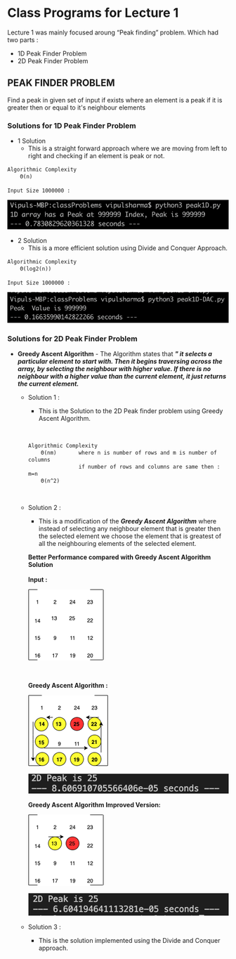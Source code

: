 # Class Programs for Lecture 1

Lecture 1 was mainly focused aroung “Peak finding” problem.
Which had two parts : 
- 1D Peak Finder Problem
- 2D Peak Finder Problem

## PEAK FINDER PROBLEM

Find a peak in given set of input if exists where an element is a peak if it is greater then or equal to it's neighbour elements


### Solutions for 1D Peak Finder Problem

- 1 Solution
  - This is a straight forward approach where we are moving from left to right and checking if an element is peak or not.
    
```text
Algorithmic Complexity  
    Θ(n)

Input Size 1000000 :
```
![picture](img/peak1D-Time.png)

- 2 Solution
  - This is a more efficient solution using Divide and Conquer Approach.

```text
Algorithmic Complexity  
    Θ(log2(n))

Input Size 1000000 :
```
![picture](img/peak1D-DAC-Time.png)


### Solutions for 2D Peak Finder Problem

-   **Greedy Ascent Algorithm** - The Algorithm states that ***" it selects a particular element to start with. Then it begins traversing across the array, by selecting the neighbour with higher value. If there is no neighbour with a higher value than the current element, it just returns the current element.***
    
    * Solution 1 :
    
        * This is the Solution to the 2D Peak finder problem using Greedy Ascent Algorithm. 
        
        &nbsp;
        ``` text        
        Algorithmic Complexity 
            Θ(nm)       where n is number of rows and m is number of columns
                        if number of rows and columns are same then : m=n
            Θ(n^2)
        ```
        &nbsp;
        
    * Solution 2 :
    
        * This is a modification  of the ***Greedy Ascent Algorithm*** where instead of selecting any neighbour element that is greater then the selected element we choose the element that is greatest of all the neighbouring elements of the selected element.
        
        **Better Performance compared with Greedy Ascent Algorithm Solution**
        <br />        
        **Input :**
        
         ![Alt text](img/2D-Array.png?raw=true "Peak 2D Input")
        
        <br /> 
        
        **Greedy Ascent Algorithm :**
        
         ![Alt text](img/2D-Greedy-Ascent-Algorithm.png?raw=true "Traversal Greedy Ascent ")
        <br />
        
         ![Alt text](img/2D-Greedy-Time.png?raw=true "Greedy Ascent Algorithm Time")
        <br /> 
        
        **Greedy Ascent Algorithm Improved Version:**
        
         ![Alt text](img/2D-Greedy-Ascent-Algorithm-Improved.png?raw=true "Traversal Greedy Ascent ")
        <br /> 
        
         ![Alt text](img/2D-Greedy-Improved-Time.png?raw=true "Greedy Ascent Algorithm Time")
        <br /> 
    
    * Solution 3 :
  
        * This is the solution implemented using the Divide and Conquer approach. 